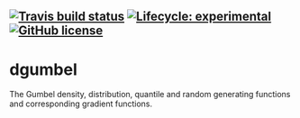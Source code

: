 <!-- badges: start -->
[![Travis build status](https://travis-ci.org/Blunde1/dgumbel.svg?branch=master)](https://travis-ci.org/Blunde1/dgumbel)
[![Lifecycle: experimental](https://img.shields.io/badge/lifecycle-experimental-orange.svg)](https://www.tidyverse.org/lifecycle/#experimental)
[![GitHub license](https://img.shields.io/badge/license-GPL%20(%3E%3D%202)-blue)](https://www.gnu.org/licenses/gpl-3.0.html)
---------

# dgumbel
The Gumbel density, distribution, quantile and random generating functions and corresponding gradient functions.
